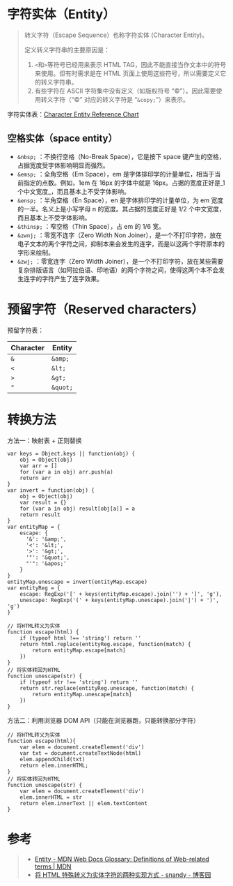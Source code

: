 # 字符实体（Entity）

> 转义字符（Escape Sequence）也称字符实体 (Character Entity)。
>
> 定义转义字符串的主要原因是：
>
> 1.  `<`和`>`等符号已经用来表示 HTML TAG，因此不能直接当作文本中的符号来使用。但有时需求是在 HTML 页面上使用这些符号，所以需要定义它的转义字符串。
> 2.  有些字符在 ASCII 字符集中没有定义（如版权符号 “©”）。因此需要使用转义字符（“©” 对应的转义字符是 “`&copy;`”）来表示。

字符实体表：[Character Entity Reference Chart](https://dev.w3.org/html5/html-author/charref)

## 空格实体（space entity）

-   `&nbsp;` ：不换行空格（No-Break Space），它是按下 space 键产生的空格，占据宽度受字体影响明显而强烈。
-   `&emsp;` ：全角空格（Em Space），em 是字体排印学的计量单位，相当于当前指定的点数。例如，1em 在 16px 的字体中就是 16px。占据的宽度正好是_1 个中文宽度_，而且基本上不受字体影响。
-   `&ensp;` ：半角空格（En Space），en 是字体排印学的计量单位，为 em 宽度的一半。名义上是小写字母 n 的宽度。其占据的宽度正好是 1/2 个中文宽度，而且基本上不受字体影响。
-   `&thinsp;` ：窄空格（Thin Space），占 em 的 1/6 宽。
-   `&zwnj;` ：零宽不连字（Zero Width Non Joiner），是一个不打印字符，放在电子文本的两个字符之间，抑制本来会发生的连字，而是以这两个字符原本的字形来绘制。
-   `&zwj;` ：零宽连字（Zero Width Joiner），是一个不打印字符，放在某些需要复杂排版语言（如阿拉伯语、印地语）的两个字符之间，使得这两个本不会发生连字的字符产生了连字效果。

# 预留字符（Reserved characters）

预留字符表：

| Character | Entity   |
| --------- | -------- |
| `&`       | `&amp;`  |
| `<`       | `&lt;`   |
| `>`       | `&gt;`   |
| `"`       | `&quot;` |

# 转换方法

方法一：映射表 + 正则替换

    var keys = Object.keys || function(obj) {
        obj = Object(obj)
        var arr = []   
        for (var a in obj) arr.push(a)
        return arr
    }
    var invert = function(obj) {
        obj = Object(obj)
        var result = {}
        for (var a in obj) result[obj[a]] = a
        return result
    }
    var entityMap = {
        escape: {
          '&': '&amp;',
          '<': '&lt;',
          '>': '&gt;',
          '"': '&quot;',
          "'": '&apos;'
        }
    }
    entityMap.unescape = invert(entityMap.escape)
    var entityReg = {
        escape: RegExp('[' + keys(entityMap.escape).join('') + ']', 'g'),
        unescape: RegExp('(' + keys(entityMap.unescape).join('|') + ')', 'g')
    }
     
    // 将HTML转义为实体
    function escape(html) {
        if (typeof html !== 'string') return ''
        return html.replace(entityReg.escape, function(match) {
            return entityMap.escape[match]
        })
    }
    // 将实体转回为HTML
    function unescape(str) {
        if (typeof str !== 'string') return ''
        return str.replace(entityReg.unescape, function(match) {
            return entityMap.unescape[match]
        })   
    }

方法二：利用浏览器 DOM API（只能在浏览器跑，只能转换部分字符）

    // 将HTML转义为实体
    function escape(html){
        var elem = document.createElement('div')
        var txt = document.createTextNode(html)
        elem.appendChild(txt)
        return elem.innerHTML;
    }
    // 将实体转回为HTML
    function unescape(str) {
        var elem = document.createElement('div')
        elem.innerHTML = str
        return elem.innerText || elem.textContent
    }

# 参考

> -   [Entity - MDN Web Docs Glossary: Definitions of Web-related terms | MDN](https://developer.mozilla.org/en-US/docs/Glossary/Entity#Reserved_characters)
> -   [将 HTML 特殊转义为实体字符的两种实现方式 - snandy - 博客园](http://www.cnblogs.com/snandy/archive/2013/07/19/3200433.html)
